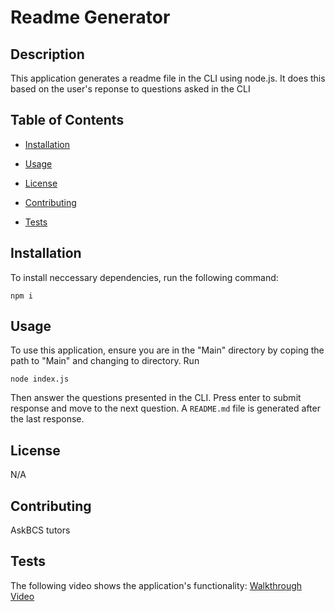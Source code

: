 # Readme Generator

  ## Description

  This application generates a readme file in the CLI using node.js. It does this based on the user's reponse to questions asked in the CLI

  ## Table of Contents

  * [Installation](#installation)

  * [Usage](#usage)

  * [License](#license)

  * [Contributing](#contributing)
  
  * [Tests](#tests)
  
  
  ## Installation
  
  To install neccessary dependencies, run the following command:
  
  ```
  npm i
  ```

  ## Usage 

  To use this application, ensure you are in the "Main" directory by coping the path to "Main" and changing to directory. Run  
  ```
  node index.js 
   ```
  Then answer the questions presented in the CLI. Press enter to submit response and move to the next question. A ```README.md``` file is generated after the last response.

  ## License

  N/A

  ## Contributing

  AskBCS tutors


  ## Tests

 The following video shows the application's functionality:
 [Walkthrough Video](https://drive.google.com/file/d/1nKrqmksPZR-hgdgYB2J8p96LsZD2YLXe/view)